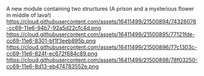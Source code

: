 A new module containing two structures (A prison and a mysterious flower in middle of lava!)
https://cloud.githubusercontent.com/assets/16411499/21500894/74326076-cc69-11e6-94b7-92a5d22cfc4d.png
https://cloud.githubusercontent.com/assets/16411499/21500895/77121fde-cc69-11e6-8301-bf1f3eeb895b.png
https://cloud.githubusercontent.com/assets/16411499/21500896/77c1303c-cc69-11e6-824f-ec672f684c89.png
https://cloud.githubusercontent.com/assets/16411499/21500898/78f03250-cc69-11e6-8d13-eb474783552e.png
